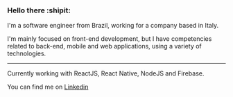 ### Hello there :shipit:

I'm a software engineer from Brazil, working for a company based in Italy. 

I'm mainly focused on front-end development, but I have competencies related to back-end, mobile and web applications, using a variety of technologies.

---
Currently working with ReactJS, React Native, NodeJS and Firebase.

You can find me on <a href="https://www.linkedin.com/in/mateusduraes1994/" target="_blank" title="LinkedIn">Linkedin</a>


   
